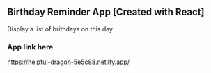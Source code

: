 ## Birthday Reminder App [Created with React]

Display a list of brithdays on this day

### App link here

https://helpful-dragon-5e5c88.netlify.app/
